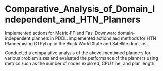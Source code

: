# Comparative_Analysis_of_Domain_Independent_and_HTN_Planners

Implemented actions for Metric-FF and Fast Downward domain-independent planners in PDDL. Implemented actions and methods for HTN Planner using GTPyhop in the Block World State and Satellite domains.

Conducted a comparative analysis of the above-mentioned planners for various problem sizes and evaluated the performance of the planners using metrics such as the number of nodes explored, CPU time, and plan length.
